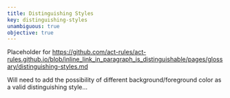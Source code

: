 ```yaml
---
title: Distinguishing Styles
key: distinguishing-styles
unambiguous: true
objective: true
---
```


Placeholder for https://github.com/act-rules/act-rules.github.io/blob/inline_link_in_paragraph_is_distinguishable/pages/glossary/distinguishing-styles.md

Will need to add the possibility of different background/foreground color as a valid distinguishing style…
